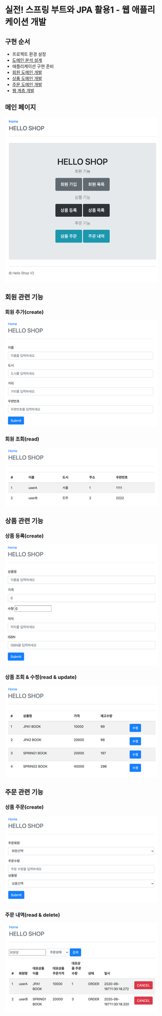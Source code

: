 # 실전! 스프링 부트와 JPA 활용1 - 웹 애플리케이션 개발

<!-- ![](images/shop_page.png) -->

## 구현 순서

- 프로젝트 환경 설정
- [도메인 분석 설계](domain/README.md)
- 애플리케이션 구현 준비
- [회원 도메인 개발](member_domain/README.md)
- [상품 도메인 개발](item_domain/README.md)
- [주문 도메인 개발](order_domain/README.md)
- [웹 계층 개발](web_layer/README.md)

## 메인 페이지
![](images/shop_page.png)

## 회원 관련 기능

### 회원 추가(create)
![](images/member_insert.png)

### 회원 조회(read)
![](images/member_search.png)

## 상품 관련 기능

### 상품 등록(create)
![](images/item_insert.png)

### 상품 조회 & 수정(read & update)
![](images/item_read_update.png)


## 주문 관련 기능

### 상품 주문(create)
![](images/order_insert.png)

### 주문 내역(read & delete)
![](images/order_delete.png)